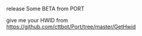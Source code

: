 release Some BETA from PORT

give me your HWID from https://github.com/cttbot/Port/tree/master/GetHwid

